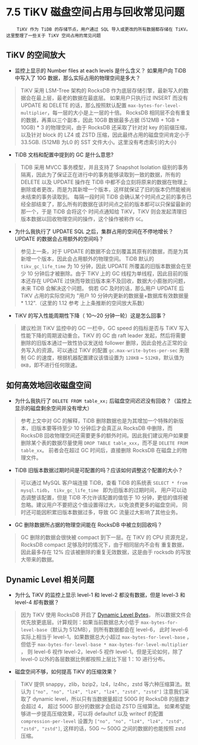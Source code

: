# 7.5 TiKV 磁盘空间占用与回收常见问题
        TiKV 作为 TiDB 的存储节点，用户通过 SQL 导入或更改的所有数据都存储在 TiKV。这里整理了一些关于 TiKV 空间占用的常见问题
        
## TiKV 的空间放大

* 监控上显示的 Number files at each levels 是什么含义？ 如果用户向 TiDB 中写入了 10G 数据，那么实际占用的物理空间是多大？

> TiKV 采用 LSM-Tree 架构的 RocksDB 作为底层存储引擎，最新写入的数据会在最上层，最老的数据在最底层。
如果用户只执行过 INSERT 而没有 UPDATE 和 DELETE 的话，那么按照默认配置 `max-bytes-for-level-multiplier`，每一层的大小是上一层的十倍。
RocksDB 相同层不会有重复的数据，再乘以三个副本，因此 10GB 数据最多占据 (512MB + 1GB + 10GB) * 3 的物理空间，由于 RocksDB 还采取了针对对 key 的前缀压缩，
以及针对 block 的 LZ4 或 ZSTD 压缩，因此最终占用的磁盘空间肯定小于 33.5GB. (512MB 为L0 的 SST 文件大小。这里没有考虑索引的大小)

* TiDB 文档和配置中提到的 GC 是什么意思?
> TiDB 采用 MVCC 事务模型，并且支持了 Snapshot Isolation 级别的事务隔离，因此为了保证正在进行中的事务能够读取到一致的数据，所有的 DELETE
以及 UPDATE 操作在 TiDB 中都不会立刻将原来的数据在物理上删除或者更改，而是为其新增一个版本，这样就保证了旧的版本仍然能被尚未结束的事务读取到。
每隔一段时间 TiDB 会确认某个时间点之前的事务已经全部结束了，那么所有的数据在该时间点之前的版本都可以只保留最新的那一个，于是 TiDB 会将这个
时间点通知给 TiKV，TiKV 则会发起清理旧版本数据以回收物理空间的操作，这个操作被称作 `GC`。

* 为什么我执行了 UPDATE SQL 之后，集群占用的空间在不停地增长？ UPDATE 的数据会占用额外的空间吗？
> 参见上一条，对于 UPDATE 的数据不会立刻覆盖其原有的数据，而是为其新增一个版本，因此会占用额外的物理空间。 
TiDB 默认的 `tikv_gc_life_time` 为 10 分钟，因此 UPDATE 所覆盖的旧版本数据会在至少 10 分钟后才被删除。由于
TiKV 上的 GC 线程为单线程，因此目前的版本还存在 UPDATE 过快而导致旧版本来不及回收，数据大小膨胀的问题，未来 TiDB 会解决这个问题。
倘若 GC 及时的话，那么用户 UPDATE 后 TiKV 占用的实际空间为 "用户 10 分钟内更新的数据量+数据库有效数据量 * 1.12".（这里的 1.12 参考
上上条推断的空间放大系数）

* TiKV 的写入性能周期性下降（ 10～20 分钟一轮）这是怎么回事？
> 建议检测 TiKV 监控中的 GC 一栏中，GC speed 的指标是否与 TiKV 写入性能下降的周期波动重合。TiKV 的 GC 由 raft leader 发起，然后将需要
删除的旧版本通过一致性协议发送给 follower 删除，因此会抢占正常的业务写入的资源。可以通过 TiKV 的配置 ``gc.max-write-bytes-per-sec``
来限制 GC 的速度，根据机器配置建议该值设置为 `128KB` ~ `512KB`，默认值为 `0KB`，即不进行任何限速。

## 如何高效地回收磁盘空间

* 为什么我执行了 ``DELETE FROM table_xx;`` 后磁盘空间迟迟没有回收？（监控上显示的磁盘剩余空间并没有增大）
> 参考上文中对 GC 的解释，TiDB 删除数据也是为其增加一个特殊的新版本，旧版本要等待至少 10 分钟后才会真正从 RocksDB 中删除，而 RocksDB 
回收物理空间还需要更多的额外时间。因此我们建议用户如果要删除某个表的数据尽量使用 ``DROP TABLE table_xxx``，而不是 ``DELETE FROM table_xx``。
前者会在超过 GC 时间后，直接删除 RocksDB 在磁盘上的物理文件。

* TiDB 旧版本数据过期时间是可配置的吗？应该如何调整这个配置的大小？
> 可以通过 MySQL 客户端连接 TiDB，查看 TiDB 的系统表 ``SELECT * from mysql.tidb``， `tikv_gc_life_time ` 即为旧版本的过期时间，
用户可以动态调整该配置，但是 TiDB 不允许该配置的值低于 10 分钟，更低的值将被忽略。建议用户不要把这个值设置得过大，以免浪费更多的磁盘空间，
同时还可能因积累旧版本数据过多，导致 GC 流量过大影响了其他业务。

* GC 删除数据所占据的物理空间能在 RocksDB 中被立刻回收吗？
> GC 删除的数据会很快被 compact 到下一层。在 TiKV 的 CPU 资源充足，RocksDB compact 足够及时的情况下，由于相同层内不会有
重复数据，因此最多存在 12% 应该被删除的重复无效数据，这是由于 rocksdb 的写放大带来的数据。


## Dynamic Level 相关问题

* 为什么 TiKV 的监控上显示 level-1 和 level-2 都没有数据，但是 level-3 和 level-4 却有数据？
> 因为 TiKV 使用 RocksDB 开启了 [Dynamic Level Bytes](https://rocksdb.org/blog/2015/07/23/dynamic-level.html)，
所以数据文件会优先放更底层。计算规则：如果当前数据总大小低于 `max-bytes-for-level-base`（默认为 512MB），则所有数据都会在 level-6，
此时 level-6 实际上相当于 level-1。如果数据总大小超过 `max-bytes-for-level-base` ，但低于 `max-bytes-for-level-base * max-bytes-for-level-multiplier`
， 则 level-6 视作 level-2，level-5 视作 level-1。但是无论如何，除了 level-0 以外的各层数据比例都按照上层比下层 1：10 进行分布。

* 磁盘空间不够，如何提高 TiKV 的压缩效果？
> TiKV 提供 snappy，zlib，bzip2，lz4，lz4hc，zstd 等六种压缩算法。默认为 ``["no", "no", "lz4", "lz4", "lz4", "zstd", "zstd"]``
注意我们采取了 dynamic level，所以只有当数据量超过 500G 时 RocksDB 的层数才会超过 4， 超过 500G 部分的数据才会启动 ZSTD 压缩算法。
如果希望能够进一步提高压缩效果，可以将 defaultcf 以及 writecf 的配置 ``compression-per-level`` 设置为
``["no", "no", "lz4", "lz4", "zstd", "zstd", "zstd"]``, 这样的话，50G ～ 500G 之间的数据的也能按照 zstd 压缩。
